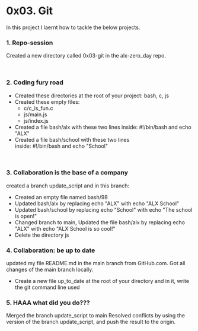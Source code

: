 # 0x03. Git
In this project I laernt how to tackle the below projects.



### 1. Repo-session
Created a new directory called 0x03-git in the alx-zero_day repo.

 
### 2. Coding fury road
* Created these directories at the root of your project: bash, c, js
* Created these empty files:
    * c/c_is_fun.c
    * js/main.js
    * js/index.js
* Created a file bash/alx with these two lines inside: #!/bin/bash and echo "ALX"
* Created a file bash/school with these two lines inside: #!/bin/bash and echo "School"

 
### 3. Collaboration is the base of a company
created a branch update_script and in this branch:
* Created an empty file named bash/98
* Updated bash/alx by replacing echo "ALX" with echo "ALX School"
* Updated bash/school by replacing echo "School" with echo "The school is open!"
* Changed branch to main, Updated the file bash/alx by replacing echo "ALX" with echo "ALX School is so cool!"
* Delete the directory js


### 4. Collaboration: be up to date
updated my file README.md in the main branch from GitHub.com. 
Got all changes of the main branch locally.
* Create a new file up_to_date at the root of your directory and in it, write the git command line used


### 5. HAAA what did you do???
Merged the branch update_script to main
Resolved conflicts by using the version of the branch update_script, and push the result to the origin.

